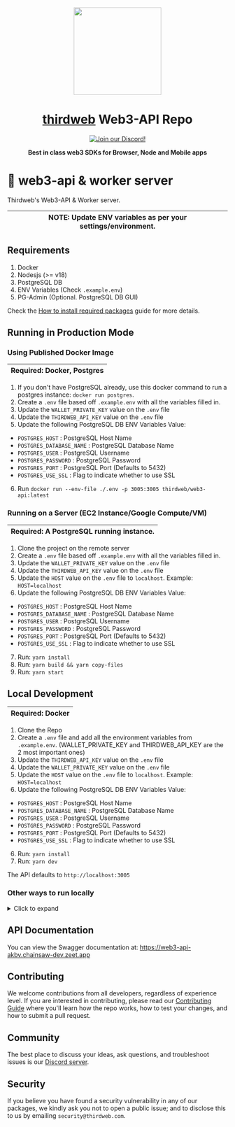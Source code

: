 <p align="center">
    <br />
    <a href="https://thirdweb.com">
        <img src="https://github.com/thirdweb-dev/js/blob/main/packages/sdk/logo.svg?raw=true" width="200" alt=""/></a>
    <br />
</p>

<h1 align="center"><a href='https://thirdweb.com/'>thirdweb</a> Web3-API Repo</h1>

<p align="center">
    <!-- <a href="https://github.com/thirdweb-dev/web3-api/actions/workflows/build-test-lint.yml">
        <img alt="Build Status" src="https://github.com/thirdweb-dev/web3-api/actions/workflows/build-test-lint.yml/badge.svg"/>
    </a> -->
    <a href="https://discord.gg/thirdweb">
        <img alt="Join our Discord!" src="https://img.shields.io/discord/834227967404146718.svg?color=7289da&label=discord&logo=discord&style=flat"/>
    </a>
</p>

<p align="center"><strong>Best in class web3 SDKs for Browser, Node and Mobile apps</strong></p>

# 🔑 web3-api & worker server

Thirdweb's Web3-API & Worker server.

| NOTE: Update ENV variables as per your settings/environment. |
| ------------------------------------------------------------ |

## Requirements

1. Docker
2. Nodesjs (>= v18)
3. PostgreSQL DB
4. ENV Variables (Check `.example.env`)
5. PG-Admin (Optional. PostgreSQL DB GUI)

Check the [How to install required packages](./.github/installations.md) guide for more details.

## Running in Production Mode

### Using Published Docker Image

| Required: Docker, Postgres |
| -------------------------- |

1. If you don't have PostgreSQL already, use this docker command to run a postgres instance: `docker run postgres`.
2. Create a `.env` file based off `.example.env` with all the variables filled in.
3. Update the `WALLET_PRIVATE_KEY` value on the `.env` file
4. Update the `THIRDWEB_API_KEY` value on the `.env` file
5. Update the following PostgreSQL DB ENV Variables Value:

- `POSTGRES_HOST` : PostgreSQL Host Name
- `POSTGRES_DATABASE_NAME` : PostgreSQL Database Name
- `POSTGRES_USER` : PostgreSQL Username
- `POSTGRES_PASSWORD` : PostgreSQL Password
- `POSTGRES_PORT` : PostgreSQL Port (Defaults to 5432)
- `POSTGRES_USE_SSL` : Flag to indicate whether to use SSL

6. Run `docker run --env-file ./.env -p 3005:3005 thirdweb/web3-api:latest`

### Running on a Server (EC2 Instance/Google Compute/VM)

| Required: A PostgreSQL running instance. |
| ---------------------------------------- |

1. Clone the project on the remote server
2. Create a `.env` file based off `.example.env` with all the variables filled in.
3. Update the `WALLET_PRIVATE_KEY` value on the `.env` file
4. Update the `THIRDWEB_API_KEY` value on the `.env` file
5. Update the `HOST` value on the `.env` file to `localhost`. Example: `HOST=localhost`
6. Update the following PostgreSQL DB ENV Variables Value:

- `POSTGRES_HOST` : PostgreSQL Host Name
- `POSTGRES_DATABASE_NAME` : PostgreSQL Database Name
- `POSTGRES_USER` : PostgreSQL Username
- `POSTGRES_PASSWORD` : PostgreSQL Password
- `POSTGRES_PORT` : PostgreSQL Port (Defaults to 5432)
- `POSTGRES_USE_SSL` : Flag to indicate whether to use SSL

7. Run: `yarn install`
8. Run: `yarn build && yarn copy-files`
9. Run: `yarn start`

## Local Development

| Required: Docker |
| ---------------- |

1. Clone the Repo
2. Create a `.env` file and add all the environment variables from `.example.env`. (WALLET_PRIVATE_KEY and THIRDWEB_API_KEY are the 2 most important ones)
3. Update the `THIRDWEB_API_KEY` value on the `.env` file
4. Update the `WALLET_PRIVATE_KEY` value on the `.env` file
5. Update the `HOST` value on the `.env` file to `localhost`. Example: `HOST=localhost`
6. Update the following PostgreSQL DB ENV Variables Value:

- `POSTGRES_HOST` : PostgreSQL Host Name
- `POSTGRES_DATABASE_NAME` : PostgreSQL Database Name
- `POSTGRES_USER` : PostgreSQL Username
- `POSTGRES_PASSWORD` : PostgreSQL Password
- `POSTGRES_PORT` : PostgreSQL Port (Defaults to 5432)
- `POSTGRES_USE_SSL` : Flag to indicate whether to use SSL

6. Run: `yarn install`
7. Run: `yarn dev`

The API defaults to `http://localhost:3005`

### Other ways to run locally

<details>

<summary>Click to expand</summary>

<br >

---

### 1. Docker Approach

---

| NOTE: Do not run `yarn install` |
| ------------------------------- |

In this approach we run everything, i.e., Web3-API Server & Worker, Postgres DB, PG-Admin on Docker.

1. Create a `.env` file and add all the environment variables from `.example.env`. (WALLET_PRIVATE_KEY and THIRDWEB_API_KEY are the 2 most important ones)
2. Update the `THIRDWEB_API_KEY` value on the `.env` file
3. Update the `WALLET_PRIVATE_KEY` value on the `.env` file
4. Run: `yarn docker`

We use `docker-compose.yml` to spin up the API Server & Worker along with supporting infra services, a postgres database and the pg-admin GUI.

The API defaults to `http://localhost:3005`

---

### 2. Partial - Docker Approach

---

With this approach we run the API Server & Worker on the local machine, thus using Docker only to help us run Infra services, i.e., PostgreSQL DB, PG-Admin.

1. Create a `.env` file and add all the environment variables from `.example.env`. (WALLET_PRIVATE_KEY and THIRDWEB_API_KEY are the 2 most important ones)
2. Update the `THIRDWEB_API_KEY` value on the `.env` file
3. Update the `WALLET_PRIVATE_KEY` value on the `.env` file
4. Update the `HOST` value on the `.env` file to `localhost`. Example: `HOST=localhost`
5. Update the `POSTGRES_HOST` value on the `.env` file to `localhost`. Example: `POSTGRES_HOST=localhost`
6. Run: `yarn install`
7. Run: `yarn dev:infra`
8. Run API Server & Worker: `yarn dev:server & yarn dev:worker`

We use `docker-compose-infra.yml` to spin up the supporting infra services, i.e., a postgres database, the pg-admin GUI altogether.

The API defaults to `http://localhost:3005`

</details>

## API Documentation

You can view the Swagger documentation at: https://web3-api-akbv.chainsaw-dev.zeet.app

## Contributing

We welcome contributions from all developers, regardless of experience level. If you are interested in contributing, please read our [Contributing Guide](./.github/contributing.md) where you'll learn how the repo works, how to test your changes, and how to submit a pull request.

## Community

The best place to discuss your ideas, ask questions, and troubleshoot issues is our [Discord server](https://discord.gg/thirdweb).

## Security

If you believe you have found a security vulnerability in any of our packages, we kindly ask you not to open a public issue; and to disclose this to us by emailing `security@thirdweb.com`.
